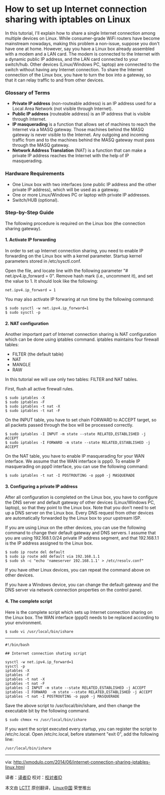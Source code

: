 How to set up Internet connection sharing with iptables on Linux
================================================================================
In this tutorial, I'll explain how to share a single Internet connection among multiple devices on Linux. While consumer-grade WiFi routers have become mainstream nowadays, making this problem a non-issue, suppose you don't have one at home. However, say you have a Linux box already assembled with a modem and a LAN card. The modem is connected to the Internet with a dynamic public IP address, and the LAN card connected to your switch/hub. Other devices (Linux/Windows PC, laptop) are connected to the switch without having any Internet connection. To share the Internet connection of the Linux box, you have to turn the box into a gateway, so that it can relay traffic to and from other devices.

### Glossary of Terms ###

- **Private IP address** (non-routeable address) is an IP address used for a Local Area Network (not visible through Internet).
- **Public IP address** (routeable address) is an IP address that is visible through Internet.
- **IP masquerading** is a function that allows set of machines to reach the Internet via a MASQ gateway. Those machines behind the MASQ gateway is never visible to the Internet. Any outgoing and incoming traffic from and to the machines behind the MASQ gateway must pass through the MASQ gateway.
- **Network Address Translation** (NAT) is a function that can make a private IP address reaches the Internet with the help of IP masquerading.

### Hardware Requirements ###

- One Linux box with two interfaces (one public IP address and the other private IP address), which will be used as a gateway.
- One or more Linux/Windows PC or laptop with private IP addresses.
- Switch/HUB (optional).

### Step-by-Step Guide ###

The following procedure is required on the Linux box (the connection sharing gateway).

#### 1. Activate IP forwarding ####

In order to set up Internet connection sharing, you need to enable IP forwarding on the Linux box with a kernel parameter. Startup kernel parameters stored in /etc/sysctl.conf.

Open the file, and locate line with the following parameter "# net.ipv4.ip_forward = 0". Remove hash mark (i.e., uncomment it), and set the value to 1. It should look like the following:

    net.ipv4.ip_forward = 1

You may also activate IP forwaring at run time by the following command:

    $ sudo sysctl -w net.ipv4.ip_forward=1
    $ sudo sysctl -p

#### 2. NAT configuration ####

Another important part of Internet connection sharing is NAT configuration which can be done using iptables command. iptables maintains four firewall tables:

- FILTER (the default table)
- NAT
- MANGLE
- RAW

In this tutorial we will use only two tables: FILTER and NAT tables.

First, flush all active firewall rules.

    $ sudo iptables -X
    $ sudo iptables -F
    $ sudo iptables -t nat -X
    $ sudo iptables -t nat -F

On the INPUT table, you have to set chain FORWARD to ACCEPT target, so all packets passed through the box will be processed correctly.

    $ sudo iptables -I INPUT -m state --state RELATED,ESTABLISHED -j ACCEPT
    $ sudo iptables -I FORWARD -m state --state RELATED,ESTABLISHED -j ACCEPT

On the NAT table, you have to enable IP masquerading for your WAN interface. We assume that the WAN interface is ppp0. To enable IP masquerading on ppp0 interface, you can use the following command:

    $ sudo iptables -t nat -I POSTROUTING -o ppp0 -j MASQUERADE

#### 3. Configuring a private IP address ####

After all configuration is completed on the Linux box, you have to configure the DNS server and default gateway of other devices (Linux/Windows PC, laptop), so that they point to the Linux box. Note that you don't need to set up a DNS server on the Linux box. Every DNS request from other devices are automatically forwarded by the Linux box to your upstream ISP.

If you are using Linux on the other devices, you can use the following command to change their default gateway and DNS servers. I assume that you are using 192.168.1.0/24 private IP address segment, and that 192.168.1.1 is the IP address assigned to the Linux box.

    $ sudo ip route del default
    $ sudo ip route add default via 192.168.1.1
    $ sudo sh -c "echo 'nameserver 192.168.1.1' > /etc/resolv.conf"

If you have other Linux devices, you can repeat the command above on other devices.

If you have a Windows device, you can change the default gateway and the DNS server via network connection properties on the control panel.

#### 4. The complete script ####

Here is the complete script which sets up Internet connection sharing on the Linux box. The WAN interface (ppp0) needs to be replaced according to your environment.

    $ sudo vi /usr/local/bin/ishare

----------

    #!/bin/bash
    
    ## Internet connection shating script
    
    sysctl -w net.ipv4.ip_forward=1
    sysctl -p
    iptables -X
    iptables -F
    iptables -t nat -X
    iptables -t nat -F
    iptables -I INPUT -m state --state RELATED,ESTABLISHED -j ACCEPT
    iptables -I FORWARD  -m state --state RELATED,ESTABLISHED -j ACCEPT
    iptables -t nat -I POSTROUTING -o ppp0 -j MASQUERADE

Save the above script to /usr/local/bin/ishare, and then change the executable bit by the following command.

    $ sudo chmox +x /usr/local/bin/ishare

If you want the script executed every startup, you can register the script to /etc/rc.local. Open /etc/rc.local, before statement "exit 0", add the following line:

    /usr/local/bin/ishare

--------------------------------------------------------------------------------

via: http://xmodulo.com/2014/06/internet-connection-sharing-iptables-linux.html

译者：[译者ID](https://github.com/译者ID) 校对：[校对者ID](https://github.com/校对者ID)

本文由 [LCTT](https://github.com/LCTT/TranslateProject) 原创翻译，[Linux中国](http://linux.cn/) 荣誉推出